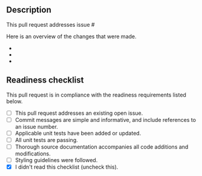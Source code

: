 ## Description

This pull request addresses issue #

Here is an overview of the changes that were made.

- 
- 
- 

## Readiness checklist

This pull request is in compliance with the readiness requirements listed below.

- [ ] This pull request addresses an existing open issue.
- [ ] Commit messages are simple and informative, and include references to an issue number.
- [ ] Applicable unit tests have been added or updated.
- [ ] All unit tests are passing.
- [ ] Thorough source documentation accompanies all code additions and modifications.
- [ ] Styling guidelines were followed.
- [x] I didn't read this checklist (uncheck this). 
